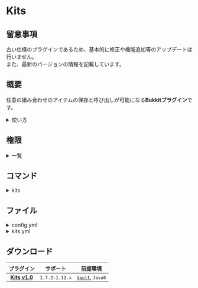 Kits
==========

## 留意事項
古い仕様のプラグインであるため、基本的に修正や機能追加等のアップデートは行いません。  
また、最新のバージョンの情報を記載しています。

概要
-----------
任意の組み合わせのアイテムの保存と呼び出しが可能になる**Bukkitプラグイン**です。  
<details>
<summary>使い方</summary>

### kits.yml の記述方法
```yaml
KitNames: /kits で表示されるメッセージ
Kits:
  # キットの名前です。コマンド等で呼び出す際に利用されます。
  Test:
    # キットの値段です。経済系プラグインを導入している際に利用できます。
    Cost: 1000
    # アイテムの一覧です。構文の"Items"は固定です。
    Items:
      # アイテムの設定 構文"item1"は任意の文字列でも構いません。
      item1:
        # アイテムの名称です。"MaterialId"とすることでアイテムのIDで指定することも可能です。
        Material: IRON_SWORD
        # メタデータです。
        Meta: 0
        # アイテムの個数です。
        Amount: 1
        # アイテムフラグです。各パラメータの表示/非表示を行うことが可能です。
        ItemFrag:
        - HIDE_ENCHANTS
        # アイテムのエンチャントです。"(エンチャントID)-(レベル)"で指定することが可能です。
        Enchant:
        - KNOCKBACK-1 
        # アイテムの名前です。頭文字"&"のカラーコードが使用可能です。
        DisplayName: '&a鉄の剣'
        # アイテムの説明文です。頭文字"&"のカラーコードが使用可能です。
        Lore:
        - '&c鉄の剣です。'
        # 本の内容の設定です。
        Book:
          # 本の作者
          Author: 作者
          # 本のタイトル
          Title: タイトル
          # 本の各ページの内容
          Pages:
          - "1"
          - "2"
          - "3"
        # 耐久値を持つアイテムを消耗させない場合は"true"を記述してください。
        Unbreakable: true
        # ポーションのエフェクトのデータタグです。giveコマンドのデータタグと同等です。
　　　 　CustomPotionEffects:
        - '{"Amplifier":値,"Ambient":値,"Duration":値,"Id":値,"ShowParticles":値}'
        # 属性値のデータタグです。giveコマンドのデータタグと同等です。
        AttributeModifiers:
        - '{"Name":値,"Amount":値,"Operation":値,"UUIDLeast":値,"UUIDMost":値,"AttributeName":値}'
    # 防具の一覧です。構文の"Armors"は固定です。
    Armors:
      # ヘルメットです。構文の"Helmet"は固定です。
      Helmet:
        Material: LEATHER_HELMET
        Amount: 1
        # RGBを利用することで、皮防具等の色を変更することができます。
        Color:
          Red: 0
          Green: 0
          Blue: 255
      # チェストプレートです。構文の"ChestPlate"は固定です。
      ChestPlate:
        MaterialId: 307
        Amount: 1
      # レギンスです。構文の"Leggings"は固定です。
      Leggings:
        MaterialId: 308
        Amount: 1
      # ブーツです。構文の"Boots"は固定です。
      Boots:
        MaterialId: 309
        Amount: 1
```

### 看板 の記述方法
**通常**
```
1     [Kits]
2       
3     <name>
```

**装備を保存する**
```
1     [Kits]
2
3     KitSave
```

**装備を呼び出す**
```
1     [Kits]
2
3     KitLoad
```

**経済系プラグイン導入時のみ**
```
1     [Kits]
2
3     <name>
4     <価格を非表示にする場合"true"を記述してください ※1>
```
`※1 価格を非表示にした場合はコスト無しで購入することが可能です。`

#### 記述例
![Sign](https://github.com/yuttyann/FileArchive/blob/main/Kits/image/sign.png?raw=true)
</details>

権限
-----------
<details>
<summary>一覧</summary>

| 権限 | 説明 |
|:---|:---|
| kits.command.view | [コマンド](#コマンド) |
| kits.command.reload | [コマンド](#コマンド) |
| kits.command.setcost | [コマンド](#コマンド) |
| kits.command.create | [コマンド](#コマンド) |
| kits.command.give.&lt;name&gt; | [コマンド](#コマンド) |
| kits.command.purchase.&lt;name&gt; | [コマンド](#コマンド) |
| kits.sign.create | 専用の看板を作成するために必要です。 |
| kits.sign.kitsave | 看板で装備を保存するために必要です。 |
| kits.sign.kitload | 看板で装備を呼び出すために必要です。 |
| kits.sign.purchase.&lt;name&gt; | 看板で指定したキットを呼び出すために必要です。 |
</details>

コマンド
-----------
<details>
<summary>kits</summary>

| 名称 | 短縮 |
|:---|:---|
| kits |  |

| 引数 | 権限 | 初期 | 説明 |
|:---|:---|:---|:---|
|  | kits.command.view | OP | キットの一覧を表示します。 |
| reload | kits.command.reload | OP | ファイルの再読み込みを行います。 |
| setcost &lt;name&gt; &lt;cost&gt; | kits.command.setcost | OP | 指定したキットに購入額を設定します。 |
| create &lt;name&gt; [cost] | kits.command.create | OP | インベントリのアイテムでキットを作成します。 |
| give &lt;player&gt; &lt;name&gt; | kits.command.give.&lt;name&gt; | OP | 指定したプレイヤーにキットを与えます。 |
| purchase &lt;name&gt; | kits.command.purchase.&lt;name&gt; | OP | 指定したキットを購入します。 |
</details>

ファイル
-----------
<details>
<summary>config.yml</summary>

```yaml
# Kits v1.0 Config

## === キット購入時に表示される通貨名 === ##
Currency: '円'
## === キットを購入したら次回以降はお金を払わなくてもいいようにするか === ##
SavePurchasePlayers: false
## === インベントリのアイテムをキットで保存した際にアイテムのないスロットも保存するか === ##
InventoryAir: false
## === キットを受け取るたびにインベントリのアイテムを削除するか === ##
KitItemClear: false
## === セーブキットを読み込むたびにインベントリのアイテムを削除するか === ##
LoadItemClear: true
```
</details>

<details>
<summary>kits.yml</summary>

```yaml
KitNames: '&aキット一覧: &6Hunter, Warrior'
Kits:
  Hunter:
    Cost: 1200
    Items:
      bow:
        Material: BOW
        Amount: 1
        Enchant:
        - ARROW_KNOCKBACK-1
      sword:
        MaterialId: 272
        Amount: 1
      pork:
        MaterialId: 320
        Amount: 32
      arrow:
        MaterialId: 262
        Amount: 64
    Armors:
      Helmet:
        MaterialId: 306
        Amount: 1
        Enchant:
        - PROTECTION_ENVIRONMENTAL-1
        DisplayName: '&f鉄のヘルメット'
        Lore: 
        - '&e鉄のヘルメットです。'
      ChestPlate:
        MaterialId: 307
        Amount: 1
      Leggings:
        MaterialId: 308
        Amount: 1
      Boots:
        MaterialId: 309
        Amount: 1
  Warrior:
    Cost: 1500
    Items:
      sword:
        MaterialId: 267
        Amount: 1
        Enchant:
        - DAMAGE_ALL-1
      pork:
        MaterialId: 320
        Amount: 32
      potion:
        MaterialId: 373
        Amount: 1
        Meta: 8229
    Armors:
      Helmet:
        MaterialId: 306
        Amount: 1
        Enchant:
        - PROTECTION_ENVIRONMENTAL-1
      ChestPlate:
        MaterialId: 307
        Amount: 1
      Leggings:
        MaterialId: 308
        Amount: 1
      Boots:
        MaterialId: 309
        Amount: 1
```
</details>

ダウンロード
-----------
| プラグイン | サポート | 前提環境 |
|:---:|:---:|:---:|
| [**Kits v1.0**](https://github.com/yuttyann/FileArchive/raw/main/Kits/jar/1.0/Kits%20v1.0.jar) | `1.7.2-1.12.x` | [`Vault`](https://www.spigotmc.org/resources/34315/), `Java8` |
